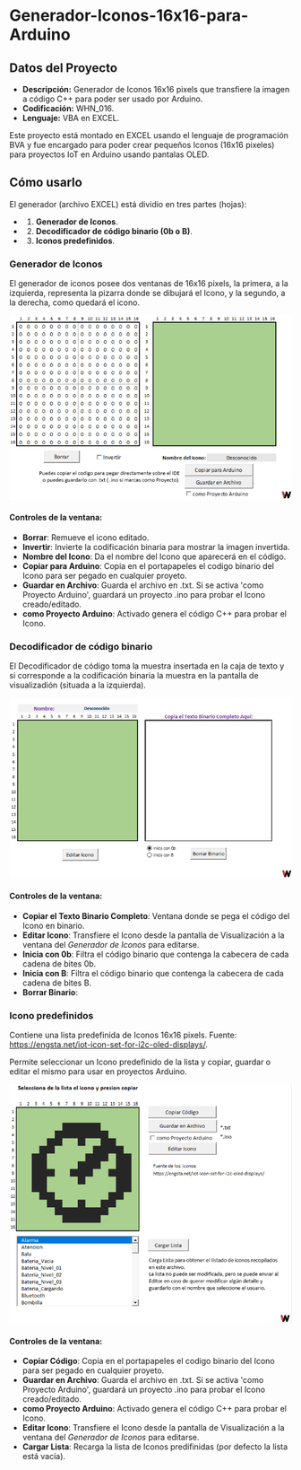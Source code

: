 # Generador-Iconos-16x16-para-Arduino
## Datos del Proyecto
- **Descripción:** Generador de Iconos 16x16 pixels que transfiere la imagen a código C++ para poder ser usado por Arduino.
- **Codificación:** WHN_016.
- **Lenguaje:** VBA en EXCEL.

Este proyecto está montado en EXCEL usando el lenguaje de programación BVA y fue encargado para poder crear pequeños Iconos (16x16 pixeles) para proyectos IoT en Arduino usando pantalas OLED.

## Cómo usarlo
El generador (archivo EXCEL) está dividio en tres partes (hojas):
- 1) **Generador de Iconos**.
- 2) **Decodificador de código binario (0b o B)**.
- 3) **Iconos predefinidos**.


### Generador de Iconos
El generador de iconos posee dos ventanas de 16x16 pixels, la primera, a la izquierda, representa la pizarra donde se dibujará el Icono, y la segundo, a la derecha, como quedará el icono.

![Generador de Iconos 16x16 pixels](https://github.com/jgarvidsson/Generador-Iconos-16x16-para-Arduino/blob/img/1_GeneradorIconos.png?raw=true)

#### Controles de la ventana:
- **Borrar**: Remueve el icono editado.
- **Invertir**: Invierte la codificación binaria para mostrar la imagen invertida.
- **Nombre del Icono**: Da el nombre del Icono que aparecerá en el código.
- **Copiar para Arduino**: Copia en el portapapeles el codigo binario del Icono para ser pegado en cualquier proyeto.
- **Guardar en Archivo**: Guarda el archivo en .txt. Si se activa 'como Proyecto Arduino', guardará un proyecto .ino para probar el Icono creado/editado.
- **como Proyecto Arduino**: Activado genera el código C++ para probar el Icono.

### Decodificador de código binario
El Decodificador de código toma la muestra insertada en la caja de texto y si corresponde a la codificación binaria la muestra en la pantalla de visualizadión (situada a la izquierda).

![Ventana del Decodificador de código binario](https://github.com/jgarvidsson/Generador-Iconos-16x16-para-Arduino/blob/img/2_DecodificadorBinario.png?raw=true)

#### Controles de la ventana:
- **Copiar el Texto Binario Completo**: Ventana donde se pega el código del Icono en binario.
- **Editar Icono**: Transfiere el Icono desde la pantalla de Visualización a la ventana del *Generador de Iconos* para editarse.
- **Inicia con 0b**: Filtra el código binario que contenga la cabecera de cada cadena de bites 0b.
- **Inicia con B**: Filtra el código binario que contenga la cabecera de cada cadena de bites B.
- **Borrar Binario**:

### Icono predefinidos
Contiene una lista predefinida de Iconos 16x16 pixels. Fuente: https://engsta.net/iot-icon-set-for-i2c-oled-displays/.

Permite seleccionar un Icono predefinido de la lista y copiar, guardar o editar el mismo para usar en proyectos Arduino.

![Ventana de Lista predefinida de Iconos 16x16 pixels](https://github.com/jgarvidsson/Generador-Iconos-16x16-para-Arduino/blob/img/3_ListaPredefinida.png?raw=true)

#### Controles de la ventana:
- **Copiar Código**: Copia en el portapapeles el codigo binario del Icono para ser pegado en cualquier proyeto.
- **Guardar en Archivo**: Guarda el archivo en .txt. Si se activa 'como Proyecto Arduino', guardará un proyecto .ino para probar el Icono creado/editado.
- **como Proyecto Arduino**: Activado genera el código C++ para probar el Icono.
- **Editar Icono**: Transfiere el Icono desde la pantalla de Visualización a la ventana del *Generador de Iconos* para editarse.
- **Cargar Lista**: Recarga la lista de Iconos predifinidas (por defecto la lista está vacía).

